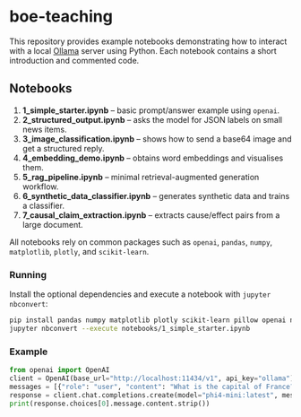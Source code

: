 # boe-teaching

This repository provides example notebooks demonstrating how to interact with a local [Ollama](https://ollama.ai/) server using Python. Each notebook contains a short introduction and commented code.

## Notebooks

1. **1_simple_starter.ipynb** – basic prompt/answer example using `openai`.
2. **2_structured_output.ipynb** – asks the model for JSON labels on small news items.
3. **3_image_classification.ipynb** – shows how to send a base64 image and get a structured reply.
4. **4_embedding_demo.ipynb** – obtains word embeddings and visualises them.
5. **5_rag_pipeline.ipynb** – minimal retrieval-augmented generation workflow.
6. **6_synthetic_data_classifier.ipynb** – generates synthetic data and trains a classifier.
7. **7_causal_claim_extraction.ipynb** – extracts cause/effect pairs from a large document.

All notebooks rely on common packages such as `openai`, `pandas`, `numpy`, `matplotlib`, `plotly`, and `scikit-learn`.

### Running

Install the optional dependencies and execute a notebook with `jupyter nbconvert`:

```bash
pip install pandas numpy matplotlib plotly scikit-learn pillow openai nbformat nbconvert
jupyter nbconvert --execute notebooks/1_simple_starter.ipynb
```

### Example

```python
from openai import OpenAI
client = OpenAI(base_url="http://localhost:11434/v1", api_key="ollama")
messages = [{"role": "user", "content": "What is the capital of France?"}]
response = client.chat.completions.create(model="phi4-mini:latest", messages=messages)
print(response.choices[0].message.content.strip())
```

